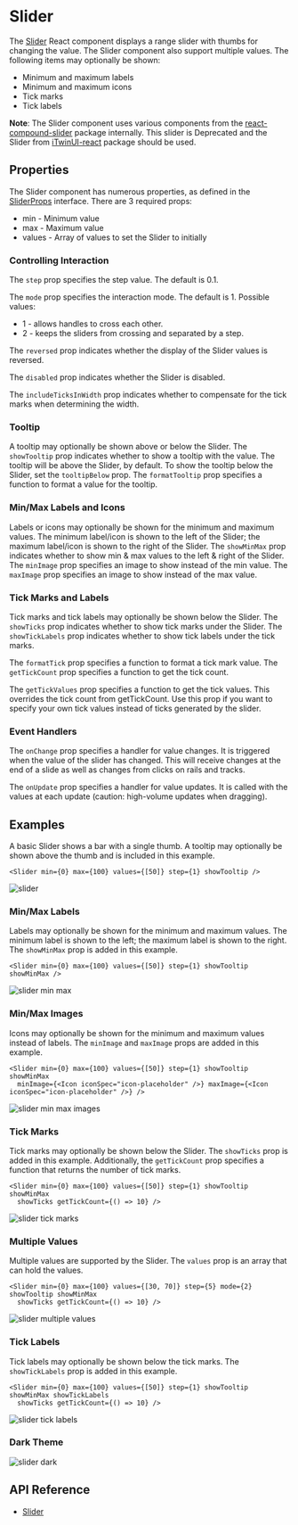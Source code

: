 # Slider

The [Slider]($ui-core-react) React component displays a range slider with thumbs for changing the value.
The Slider component also support multiple values.
The following items may optionally be shown:

- Minimum and maximum labels
- Minimum and maximum icons
- Tick marks
- Tick labels

**Note**: The Slider component uses various components from the [react-compound-slider](https://www.npmjs.com/package/react-compound-slider) package internally. This slider is Deprecated and the Slider from [iTwinUI-react](https://www.npmjs.com/package/@itwin/itwinui-react) package should be used.

## Properties

The Slider component has numerous properties, as defined in the [SliderProps]($ui-core-react) interface.
There are 3 required props:

- min - Minimum value
- max - Maximum value
- values - Array of values to set the Slider to initially

### Controlling Interaction

The `step` prop specifies the step value. The default is 0.1.

The `mode` prop specifies the interaction mode. The default is 1. Possible values:

- 1 - allows handles to cross each other.
- 2 - keeps the sliders from crossing and separated by a step.

The `reversed` prop indicates whether the display of the Slider values is reversed.

The `disabled` prop indicates whether the Slider is disabled.

The `includeTicksInWidth` prop indicates whether to compensate for the tick marks when determining the width.

### Tooltip

A tooltip may optionally be shown above or below the Slider.
The `showTooltip` prop indicates whether to show a tooltip with the value. The tooltip will be above the Slider, by default.
To show the tooltip below the Slider, set the `tooltipBelow` prop.
The `formatTooltip` prop specifies a function to format a value for the tooltip.

### Min/Max Labels and Icons

Labels or icons may optionally be shown for the minimum and maximum values.
The minimum label/icon is shown to the left of the Slider; the maximum label/icon is shown to the right of the Slider.
The `showMinMax` prop indicates whether to show min & max values to the left & right of the Slider.
The `minImage` prop specifies an image to show instead of the min value.
The `maxImage` prop specifies an image to show instead of the max value.

### Tick Marks and Labels

Tick marks and tick labels may optionally be shown below the Slider.
The `showTicks` prop indicates whether to show tick marks under the Slider.
The `showTickLabels` prop indicates whether to show tick labels under the tick marks.

The `formatTick` prop specifies a function to format a tick mark value.
The `getTickCount` prop specifies a function to get the tick count.

The `getTickValues` prop specifies a function to get the tick values.
This overrides the tick count from getTickCount.
Use this prop if you want to specify your own tick values instead of ticks generated by the slider.

### Event Handlers

The `onChange` prop specifies a handler for value changes.
It is triggered when the value of the slider has changed. This will receive changes at
the end of a slide as well as changes from clicks on rails and tracks.

The `onUpdate` prop specifies a handler for value updates.
It is called with the values at each update (caution: high-volume updates when dragging).

## Examples

A basic Slider shows a bar with a single thumb.
A tooltip may optionally be shown above the thumb and is included in this example.

```tsx
<Slider min={0} max={100} values={[50]} step={1} showTooltip />
```

![slider](./images/Slider.png "Slider")

### Min/Max Labels

Labels may optionally be shown for the minimum and maximum values.
The minimum label is shown to the left; the maximum label is shown to the right.
The `showMinMax` prop is added in this example.

```tsx
<Slider min={0} max={100} values={[50]} step={1} showTooltip showMinMax />
```

![slider min max](./images/SliderMinMax.png "Slider with Min/Max Labels")

### Min/Max Images

Icons may optionally be shown for the minimum and maximum values instead of labels. The `minImage` and `maxImage` props are added in this example.

```tsx
<Slider min={0} max={100} values={[50]} step={1} showTooltip showMinMax
  minImage={<Icon iconSpec="icon-placeholder" />} maxImage={<Icon iconSpec="icon-placeholder" />} />
```

![slider min max images](./images/SliderMinMaxImages.png "Slider with Min/Max Images")

### Tick Marks

Tick marks may optionally be shown below the Slider.
The `showTicks` prop is added in this example.
Additionally, the `getTickCount` prop specifies a function that returns the
number of tick marks.

```tsx
<Slider min={0} max={100} values={[50]} step={1} showTooltip showMinMax
  showTicks getTickCount={() => 10} />
```

![slider tick marks](./images/SliderTickMarks.png "Slider with Tick Marks")

### Multiple Values

Multiple values are supported by the Slider.
The `values` prop is an array that can hold the values.

```tsx
<Slider min={0} max={100} values={[30, 70]} step={5} mode={2} showTooltip showMinMax
  showTicks getTickCount={() => 10} />
```

![slider multiple values](./images/SliderMultipleValues.png "Slider with Multiple Values")

### Tick Labels

Tick labels may optionally be shown below the tick marks.
The `showTickLabels` prop is added in this example.

```tsx
<Slider min={0} max={100} values={[50]} step={1} showTooltip showMinMax showTickLabels
  showTicks getTickCount={() => 10} />
```

![slider tick labels](./images/SliderTickLabels.png "Slider with Tick Labels")

### Dark Theme

![slider dark](./images/SlidersDark.png "Slider in Dark Theme")

## API Reference

- [Slider]($ui-core-react:Slider)
